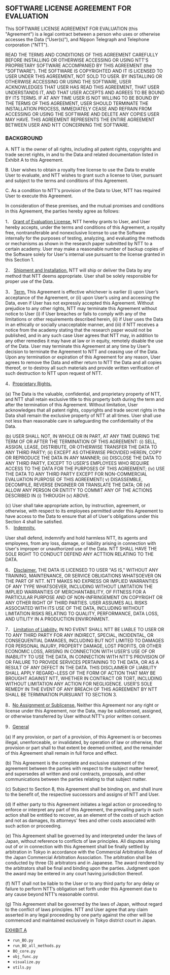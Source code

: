 ## SOFTWARE LICENSE AGREEMENT FOR EVALUATION

This SOFTWARE LICENSE AGREEMENT FOR EVALUATION (this "Agreement") is a legal contract between a person who uses or otherwise accesses the Data (“User(s)”), and Nippon Telegraph and Telephone corporation ("NTT").

READ THE TERMS AND CONDITIONS OF THIS AGREEMENT CAREFULLY BEFORE INSTALLING OR OTHERWISE ACCESSING OR USING NTT'S PROPRIETARY SOFTWARE ACCOMPANIED BY THIS AGREEMENT (the "SOFTWARE"). THE SOFTWARE IS COPYRIGHTED AND IT IS LICENSED TO USER UNDER THIS AGREEMENT, NOT SOLD TO USER. 
BY INSTALLING OR OTHERWISE ACCESSING OR USING THE SOFTWARE, USER ACKNOWLEDGES THAT USER HAS READ THIS AGREEMENT, THAT USER UNDERSTANDS IT, AND THAT USER ACCEPTS AND AGREES TO BE BOUND BY ITS TERMS. 
IF AT ANY TIME USER IS NOT WILLING TO BE BOUND BY THE TERMS OF THIS AGREEMENT, USER SHOULD TERMINATE THE INSTALLATION PROCESS, IMMEDIATELY CEASE AND REFRAIN FROM ACCESSING OR USING THE SOFTWARE AND DELETE ANY COPIES USER MAY HAVE. 
THIS AGREEMENT REPRESENTS THE ENTIRE AGREEMENT BETWEEN USER AND NTT CONCERNING THE SOFTWARE.

 
### BACKGROUND
A.	NTT is the owner of all rights, including all patent rights, copyrights and trade secret rights, in and to the Data and related documentation listed in Exhibit A to this Agreement.

B.	User wishes to obtain a royalty free license to use the Data to enable User to evaluate, and NTT wishes to grant such a license to User, pursuant and subject to the terms and conditions of this Agreement.

C.	As a condition to NTT's provision of the Data to User, NTT has required User to execute this Agreement.

In consideration of these premises, and the mutual promises and conditions in this Agreement, the parties hereby agree as follows:

1．	<u>Grant of Evaluation License.</u>  	NTT hereby grants to User, and User hereby accepts, under the terms and conditions of this Agreement, a royalty free, nontransferable and nonexclusive license to use the Software internally for the purposes of testing, analyzing, and evaluating the methods or mechanisms as shown in the research paper submitted by NTT to a certain academy. User may make a reasonable number of backup copies of the Software solely for User's internal use pursuant to the license granted in this Section 1.

2． <u>Shipment and Installation.</u>  NTT will ship or deliver the Data by any method that NTT deems appropriate. User shall be solely responsible for proper use of the Data.

3． <u>Term.</u>  This Agreement is effective whichever is earlier (i) upon User’s acceptance of the Agreement, or (ii) upon User’s using and accessing the Data, even if User has not expressly accepted this Agreement. Without prejudice to any other rights, NTT may terminate this Agreement without notice to User (i) if User breaches or fails to comply with any of the limitations or other requirements described herein, (ii) if User uses the Data in an ethically or socially unacceptable manner, and (iii) if NTT receives a notice from the academy stating that the research paper would not be published, and in any such case User agrees that NTT may, in addition to any other remedies it may have at law or in equity, remotely disable the use of the Data. User may terminate this Agreement at any time by User’s decision to terminate the Agreement to NTT and ceasing use of the Data. Upon any termination or expiration of this Agreement for any reason, User agrees to remove the Data and either return to NTT the Data and all copies thereof, or to destroy all such materials and provide written verification of such destruction to NTT upon request of NTT. 

4．<u>Proprietary Rights.</u>

 (a) The Data is the valuable, confidential, and proprietary property of NTT, and NTT shall retain exclusive title to this property both during the term and after the termination of this Agreement.  Without limitation, User acknowledges that all patent rights, copyrights and trade secret rights in the Data shall remain the exclusive property of NTT at all times. User shall use not less than reasonable care in safeguarding the confidentiality of the Data. 

(b)	USER SHALL NOT, IN WHOLE OR IN PART, AT ANY TIME DURING THE TERM OF OR AFTER THE TERMINATION OF THIS AGREEMENT: (i) SELL, ASSIGN, LEASE, DISTRIBUTE, OR OTHERWISE TRANSFER THE DATA TO ANY THIRD PARTY; (ii) EXCEPT AS OTHERWISE PROVIDED HEREIN, COPY OR REPRODUCE THE DATA IN ANY MANNER; (iii) DISCLOSE THE DATA TO ANY THIRD PARTY, EXCEPT TO USER'S EMPLOYEES WHO REQUIRE ACCESS TO THE DATA FOR THE PURPOSES OF THIS AGREEMENT; (iv) USE THE DATA TO ANY THIRD PARTY EXCEPT FOR NON-COMMERCIAL EVALUATION PURPOSE OF THIS AGREEMENT( v) DISASSEMBLE, DECOMPILE, REVERSE ENGINEER OR TRANSLATE THE DATA; OR (ⅵ) ALLOW ANY PERSON OR ENTITY TO COMMIT ANY OF THE ACTIONS DESCRIBED IN (i) THROUGH (v) ABOVE.

(c)	User shall take appropriate action, by instruction, agreement, or otherwise, with respect to its employees permitted under this Agreement to have access to the Data to ensure that all of User's obligations under this Section 4 shall be satisfied.  
5． <u>Indemnity.</u>

  User shall defend, indemnify and hold harmless NTT, its agents and employees, from any loss, damage, or liability arising in connection with User's improper or unauthorized use of the Data. NTT SHALL HAVE THE SOLE RIGHT TO CONDUCT DEFEND ANY ACTTION RELATING TO THE DATA.

6． <u>Disclaimer.</u>  THE DATA IS LICENSED TO USER "AS IS," WITHOUT ANY TRAINING, MAINTENANCE, OR SERVICE OBLIGATIONS WHATSOEVER ON THE PART OF NTT. NTT MAKES NO EXPRESS OR IMPLIED WARRANTIES OF ANY TYPE WHATSOEVER, INCLUDING WITHOUT LIMITATION THE IMPLIED WARRANTIES OF MERCHANTABILITY, OF FITNESS FOR A PARTICULAR PURPOSE AND OF NON-INFRINGEMENT ON COPYRIGHT OR ANY OTHER RIGHT OF THIRD PARTIES.  USER ASSUMES ALL RISKS ASSOCIATED WITH ITS USE OF THE DATA, INCLUDING WITHOUT LIMITATION RISKS RELATING TO QUALITY, PERFORMANCE, DATA LOSS, AND UTILITY IN A PRODUCTION ENVIRONMENT. 

7． <u>Limitation of Liability.</u>  IN NO EVENT SHALL NTT BE LIABLE TO USER OR TO ANY THIRD PARTY FOR ANY INDIRECT, SPECIAL, INCIDENTAL, OR CONSEQUENTIAL DAMAGES, INCLUDING BUT NOT LIMITED TO DAMAGES FOR PERSONAL INJURY, PROPERTY DAMAGE, LOST PROFITS, OR OTHER ECONOMIC LOSS, ARISING IN CONNECTION WITH USER'S USE OF OR INABILITY TO USE THE DATA, IN CONNECTION WITH NTT'S PROVISION OF OR FAILURE TO PROVIDE SERVICES PERTAINING TO THE DATA, OR AS A RESULT OF ANY DEFECT IN THE DATA.  THIS DISCLAIMER OF LIABILITY SHALL APPLY REGARD¬LESS OF THE FORM OF ACTION THAT MAY BE BROUGHT AGAINST NTT, WHETHER IN CONTRACT OR TORT, INCLUDING WITHOUT LIMITATION ANY ACTION FOR NEGLIGENCE.  USER'S SOLE REMEDY IN THE EVENT OF ANY BREACH OF THIS AGREEMENT BY NTT SHALL BE TERMINATION PURSUANT TO SECTION 3.

8．<u>No Assignment or Sublicense.</u>  Neither this Agreement nor any right or license under this Agreement, nor the Data, may be sublicensed, assigned, or otherwise transferred by User without NTT's prior written consent.

9．<u>General</u>

(a)	If any provision, or part of a provision, of this Agreement is or becomes illegal, unenforceable, or invalidated, by operation of law or otherwise, that provision or part shall to that extent be deemed omitted, and the remainder of this Agreement shall remain in full force and effect.

(b)	This Agreement is the complete and exclusive statement of the agreement between the parties with respect to the subject matter hereof, and supersedes all written and oral contracts, proposals, and other communications between the parties relating to that subject matter.  

(c)	Subject to Section 8, this Agreement shall be binding on, and shall inure to the benefit of, the respective successors and assigns of NTT and User.  

(d)	If either party to this Agreement initiates a legal action or proceeding to enforce or interpret any part of this Agreement, the prevailing party in such action shall be entitled to recover, as an element of the costs of such action and not as damages, its attorneys' fees and other costs associated with such action or proceeding.

(e)	This Agreement shall be governed by and interpreted under the laws of Japan, without reference to conflicts of law principles. All disputes arising out of or in connection with this Agreement shall be finally settled by arbitration in Tokyo in accordance with the Commercial Arbitration Rules of the Japan Commercial Arbitration Association.  The arbitration shall be conducted by three (3) arbitrators and in Japanese. The award rendered by the arbitrators shall be final and binding upon the parties. Judgment upon the award may be entered in any court having jurisdiction thereof.

(f) NTT shall not be liable to the User or to any third party for any delay or failure to perform NTT’s obligation set forth under this Agreement due to any cause beyond NTT’s reasonable control.

(g)	This Agreement shall be governed by the laws of Japan, without regard to the conflict of laws principles.  NTT and User agree that any claim asserted in any legal proceeding by one party against the other will be commenced and maintained exclusively in Tokyo district court in Japan.
 

<u>EXHIBIT A</u>
* `run_BO.py`
* `run_BO_all_methods.py`
* `BO_core.py` 
* `obj_func.py` 
* `visualize.py` 
* `utils.py` 